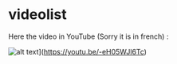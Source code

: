 # videolist

Here the video in YouTube (Sorry it is in french) :<br/>

![alt text](https://youtu.be/-eH05WJl6Tc/0.jpg)](https://youtu.be/-eH05WJl6Tc)
